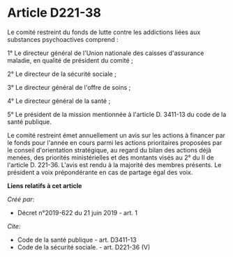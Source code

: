 # Article D221-38

Le comité restreint du fonds de lutte contre les addictions liées aux substances psychoactives comprend : 

1° Le directeur général de l'Union nationale des caisses d'assurance maladie, en qualité de président du comité ; 

2° Le directeur de la sécurité sociale ; 

3° Le directeur général de l'offre de soins ; 

4° Le directeur général de la santé ; 

5° Le président de la mission mentionnée à l'article D. 3411-13 du code de la santé publique. 

Le comité restreint émet annuellement un avis sur les actions à financer par le fonds pour l'année en cours parmi les actions
prioritaires proposées par le conseil d'orientation stratégique, au regard du bilan des actions déjà menées, des priorités
ministérielles et des montants visés au 2° du II de l'article D. 221-36. L'avis est rendu à la majorité des membres présents.
Le président a voix prépondérante en cas de partage égal des voix.

**Liens relatifs à cet article**

_Créé par_:

  - Décret n°2019-622 du 21 juin 2019 - art. 1

_Cite_:

  - Code de la santé publique - art. D3411-13
  - Code de la sécurité sociale. - art. D221-36 (V)
